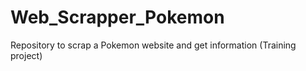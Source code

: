 # Web_Scrapper_Pokemon
Repository to scrap a Pokemon website and get information (Training project)
